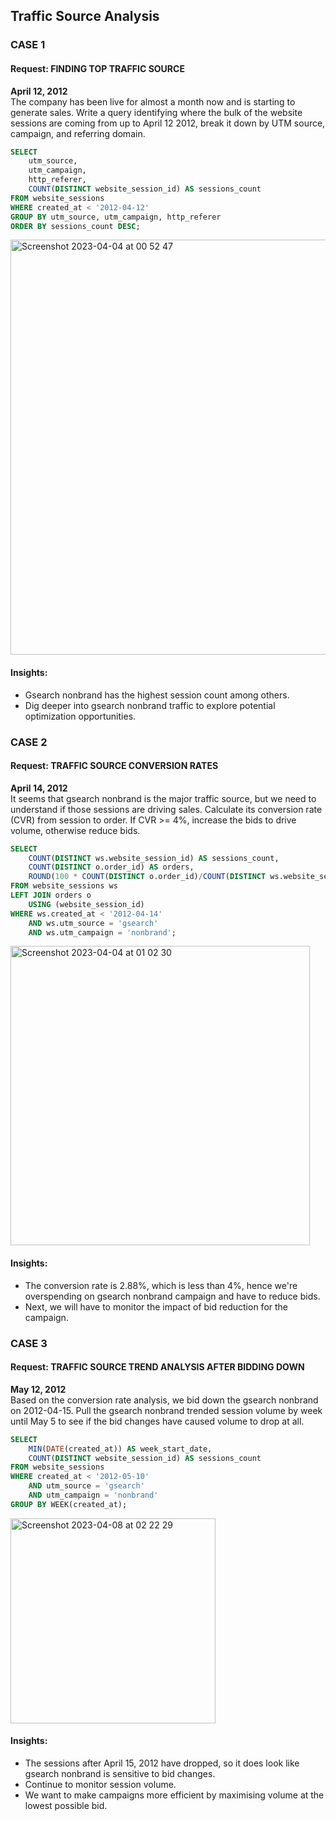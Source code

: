 ## Traffic Source Analysis

### CASE 1
#### Request: FINDING TOP TRAFFIC SOURCE
**April 12, 2012**
<br>
The company has been live for almost a month now and is starting to generate sales. Write a query identifying where the bulk of the website sessions are coming from up to April 12 2012, break it down by UTM source, campaign, and referring domain.

````sql
SELECT 
	utm_source,
	utm_campaign,
	http_referer,
	COUNT(DISTINCT website_session_id) AS sessions_count
FROM website_sessions
WHERE created_at < '2012-04-12'
GROUP BY utm_source, utm_campaign, http_referer
ORDER BY sessions_count DESC;
````
<img width="664" alt="Screenshot 2023-04-04 at 00 52 47" src="https://user-images.githubusercontent.com/70214561/230494628-faed3a71-8ed1-48a8-9c6a-35958eb65bd4.png">

#### Insights:
- Gsearch nonbrand has the highest session count among others.
- Dig deeper into gsearch nonbrand traffic to explore potential optimization opportunities.

### CASE 2
#### Request: TRAFFIC SOURCE CONVERSION RATES
**April 14, 2012**
<br>
It seems that gsearch nonbrand is the major traffic source, but we need to understand if those sessions are driving sales. 
Calculate its conversion rate (CVR) from session to order. If CVR >= 4%, increase the bids to drive volume, otherwise reduce bids.

````sql
SELECT
	COUNT(DISTINCT ws.website_session_id) AS sessions_count,
	COUNT(DISTINCT o.order_id) AS orders,
	ROUND(100 * COUNT(DISTINCT o.order_id)/COUNT(DISTINCT ws.website_session_id), 2) AS session_order_conv_rate
FROM website_sessions ws
LEFT JOIN orders o 
	USING (website_session_id)
WHERE ws.created_at < '2012-04-14'
	AND ws.utm_source = 'gsearch'
	AND ws.utm_campaign = 'nonbrand';
````
<img width="479" alt="Screenshot 2023-04-04 at 01 02 30" src="https://user-images.githubusercontent.com/70214561/230494681-a752e35b-96dd-4625-a9c7-70c79952eab1.png">

#### Insights:
- The conversion rate is 2.88%, which is less than 4%, hence we're overspending on gsearch nonbrand campaign and have to reduce bids.
- Next, we will have to monitor the impact of bid reduction for the campaign.

### CASE 3
#### Request: TRAFFIC SOURCE TREND ANALYSIS AFTER BIDDING DOWN
**May 12, 2012**
<br>
Based on the conversion rate analysis, we bid down the gsearch nonbrand on 2012-04-15. Pull the gsearch nonbrand trended session volume by week until May 5 to see if the bid changes have caused volume to drop at all.

````sql
SELECT 	
	MIN(DATE(created_at)) AS week_start_date,
	COUNT(DISTINCT website_session_id) AS sessions_count
FROM website_sessions 
WHERE created_at < '2012-05-10'
	AND utm_source = 'gsearch'
	AND utm_campaign = 'nonbrand'
GROUP BY WEEK(created_at);
````
<img width="328" alt="Screenshot 2023-04-08 at 02 22 29" src="https://user-images.githubusercontent.com/70214561/230666147-13b4f61d-11ad-4ff1-bec6-ce2c2748c6db.png">

#### Insights:
- The sessions after April 15, 2012 have dropped, so it does look like gsearch nonbrand is sensitive to bid changes.
- Continue to monitor session volume. 
- We want to make campaigns more efficient by maximising volume at the lowest possible bid.
